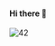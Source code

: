 #### Hi there 👋 
![42](https://badgen.net/badge/Seoul/swang/blue?cache=86400&icon=https://meta.intra.42.fr/assets/42_logo-7dfc9110a5319a308863b96bda33cea995046d1731cebb735e41b16255106c12.svg)
<!-- [![Solved.ac 42swang](http://mazassumnida.wtf/api/mini/generate_badge?boj=swang)](https://solved.ac/swang) -->

<!-- --- -->
<!-- [![Top Langs](https://github-readme-stats.vercel.app/api/top-langs/?username=wsehyeon&layout=compact&hide=objective-c,makefile)](https://github.com/anuraghazra/github-readme-stats) -->

<!-- [![Solved.ac 42swang](http://mazassumnida.wtf/api/v2/generate_badge?boj=swang)](https://solved.ac/swang) -->

<!-- [![swang's 42 stats](https://badge42.vercel.app/api/v2/cl26vp3pt002509l461xfewj8/stats?cursusId=21&coalitionId=87)](https://github.com/JaeSeoKim/badge42) -->

<!-- circle|42 Project Name|Score Badge
:----:|:--------:|:----------:
0|Libft|[![swang's 42 Libft Score](https://badge42.vercel.app/api/v2/cl26vp3pt002509l461xfewj8/project/2060555)](https://github.com/42swang/Libft)|
1|get_next_line|[![swang's 42 get_next_line Score](https://badge42.vercel.app/api/v2/cl26vp3pt002509l461xfewj8/project/2086711)](https://github.com/42swang/get_next_line)|
1|netwhat|[![swang's 42 netwhat Score](https://badge42.vercel.app/api/v2/cl26vp3pt002509l461xfewj8/project/2086710)](https://github.com/JaeSeoKim/badge42)|
1|ft_printf|[![swang's 42 ft_printf Score](https://badge42.vercel.app/api/v2/cl26vp3pt002509l461xfewj8/project/2144343)](https://github.com/42swang/ft_printf2)|
exam|rank 02|![swang's 42 Exam Rank 02 Score](https://badge42.vercel.app/api/v2/cl26vp3pt002509l461xfewj8/project/2188338)|
2|push_swap|[![swang's 42 push_swap Score](https://badge42.vercel.app/api/v2/cl26vp3pt002509l461xfewj8/project/2188339)](https://github.com/42swang/2push_swap)|
2|so_long|[![swang's 42 so_long Score](https://badge42.vercel.app/api/v2/cl26vp3pt002509l461xfewj8/project/2194607)](https://github.com/42swang/so_long)|
2|pipex|[![swang's 42 pipex Score](https://badge42.vercel.app/api/v2/cl26vp3pt002509l461xfewj8/project/2359406)](https://github.com/42swang/pipex)|
exam|rank 03|![swang's 42 Exam Rank 03 Score](https://badge42.vercel.app/api/v2/cl26vp3pt002509l461xfewj8/project/2640870)|
3|Philosophers|[![swang's 42 Philosophers Score](https://badge42.vercel.app/api/v2/cl26vp3pt002509l461xfewj8/project/2359398)](https://github.com/42swang/philosophers)|
3|minishell|[![swang's 42 minishell Score](https://badge42.vercel.app/api/v2/cl26vp3pt002509l461xfewj8/project/2403943)](https://github.com/42swang/minishell)
4|miniRT|[![swang's 42 miniRT Score](https://badge42.vercel.app/api/v2/cl26vp3pt002509l461xfewj8/project/2496906)](https://github.com/JaeSeoKim/badge42)
4|CPP module|[![swang's 42 CPP Module 08 Score](https://badge42.vercel.app/api/v2/cl26vp3pt002509l461xfewj8/project/2557671)](https://github.com/42swang/cpp_module)|
5|ft_irc|[![swang's 42 ft_irc Score](https://badge42.vercel.app/api/v2/cl26vp3pt002509l461xfewj8/project/2583195)](https://github.com/42swang/ft_irc_team.git)
5|Inception|![swang's 42 Inception Score](https://badge42.vercel.app/api/v2/cl26vp3pt002509l461xfewj8/project/2558693)
5|ft_container|[![swang's 42 ft_containers Score](https://badge42.vercel.app/api/v2/cl26vp3pt002509l461xfewj8/project/2558694)](https://github.com/JaeSeoKim/badge42)|
 -->


<!--
**42swang/42swang** is a ✨ _special_ ✨ repository because its `README.md` (this file) appears on your GitHub profile.
-->
